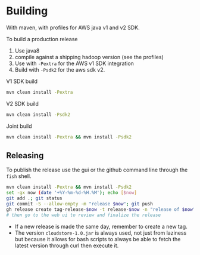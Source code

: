 <!---
  Licensed under the Apache License, Version 2.0 (the "License");
  you may not use this file except in compliance with the License.
  You may obtain a copy of the License at

   http://www.apache.org/licenses/LICENSE-2.0

  Unless required by applicable law or agreed to in writing, software
  distributed under the License is distributed on an "AS IS" BASIS,
  WITHOUT WARRANTIES OR CONDITIONS OF ANY KIND, either express or implied.
  See the License for the specific language governing permissions and
  limitations under the License. See accompanying LICENSE file.
-->

# Building

With maven, with profiles for AWS java v1 and v2 SDK.

To build a production release
1. Use java8
2. compile against a shipping hadoop version (see the profiles)
3. Use with `-Pextra` for the AWS v1 SDK integration
4. Build with `-Psdk2` for the aws sdk v2.

V1 SDK build
```bash
mvn clean install -Pextra
```

V2 SDK build
```bash
mvn clean install -Psdk2
```

Joint build
```bash
mvn clean install -Pextra && mvn install -Psdk2
```

## Releasing

To publish the release use the gui or the github command line through the `fish` shell.

```bash
mvn clean install -Pextra && mvn install -Psdk2
set -gx now (date '+%Y-%m-%d-%H.%M'); echo [$now]
git add .; git status
git commit -S --allow-empty -m "release $now"; git push
gh release create tag-release-$now -t release-$now -n "release of $now" -d target/cloudstore-1.0.jar
# then go to the web ui to review and finalize the release
```

* If a new release is made the same day, remember to create a new tag.
* The version `cloudstore-1.0.jar` is always used, not just from laziness but because it allows
for bash scripts to always be able to fetch the latest version through curl then execute it.


